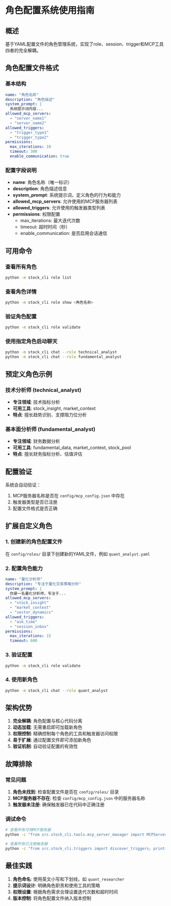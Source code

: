 # 角色配置系统使用指南

## 概述

基于YAML配置文件的角色管理系统，实现了role、session、trigger和MCP工具四者的完全解耦。

## 角色配置文件格式

### 基本结构
```yaml
name: "角色名称"
description: "角色描述"
system_prompt: |
  系统提示词内容...
allowed_mcp_servers:
  - "server_name1"
  - "server_name2"
allowed_triggers:
  - "trigger_type1"
  - "trigger_type2"
permissions:
  max_iterations: 10
  timeout: 300
  enable_communication: true
```

### 配置字段说明

- **name**: 角色名称（唯一标识）
- **description**: 角色描述信息
- **system_prompt**: 系统提示词，定义角色的行为和能力
- **allowed_mcp_servers**: 允许使用的MCP服务器列表
- **allowed_triggers**: 允许使用的触发器类型列表  
- **permissions**: 权限配置
  - max_iterations: 最大迭代次数
  - timeout: 超时时间（秒）
  - enable_communication: 是否启用会话通信

## 可用命令

### 查看所有角色
```bash
python -m stock_cli role list
```

### 查看角色详情
```bash
python -m stock_cli role show <角色名称>
```

### 验证角色配置
```bash
python -m stock_cli role validate
```

### 使用指定角色启动聊天
```bash
python -m stock_cli chat --role technical_analyst
python -m stock_cli chat --role fundamental_analyst
```

## 预定义角色示例

### 技术分析师 (technical_analyst)
- **专注领域**: 技术指标分析
- **可用工具**: stock_insight, market_context
- **特点**: 擅长趋势识别、支撑阻力位分析

### 基本面分析师 (fundamental_analyst)  
- **专注领域**: 财务数据分析
- **可用工具**: fundamental_data, market_context, stock_pool
- **特点**: 擅长财务指标分析、估值评估

## 配置验证

系统会自动验证：
1. MCP服务器名称是否在 `config/mcp_config.json` 中存在
2. 触发器类型是否已注册
3. 配置文件格式是否正确

## 扩展自定义角色

### 1. 创建新的角色配置文件
在 `config/roles/` 目录下创建新的YAML文件，例如 `quant_analyst.yaml`

### 2. 配置角色能力
```yaml
name: "量化分析师"
description: "专注于量化交易策略分析"
system_prompt: |
  你是一名量化分析师，专注于...
allowed_mcp_servers:
  - "stock_insight"
  - "market_context" 
  - "sector_dynamics"
allowed_triggers:
  - "ask_time"
  - "session_inbox"
permissions:
  max_iterations: 15
  timeout: 600
```

### 3. 验证配置
```bash
python -m stock_cli role validate
```

### 4. 使用新角色
```bash
python -m stock_cli chat --role quant_analyst
```

## 架构优势

1. **完全解耦**: 角色配置与核心代码分离
2. **动态加载**: 无需重启即可加载新角色
3. **权限控制**: 精确控制每个角色的工具和触发器访问权限
4. **易于扩展**: 通过配置文件即可添加新角色
5. **验证机制**: 自动验证配置的有效性

## 故障排除

### 常见问题

1. **角色未找到**: 检查配置文件是否在 `config/roles/` 目录
2. **MCP服务器不存在**: 检查 `config/mcp_config.json` 中的服务器名称
3. **触发器未注册**: 确保触发器已在代码中正确注册

### 调试命令
```bash
# 查看所有可用MCP服务器
python -c "from src.stock_cli.tools.mcp_server_manager import MCPServerManager; import asyncio; mgr = MCPServerManager(); mgr._load_config(); print([s.name for s in mgr.servers_config])"

# 查看所有已注册触发器
python -c "from src.stock_cli.triggers import discover_triggers; print(list(discover_triggers().keys()))"
```

## 最佳实践

1. **角色命名**: 使用英文小写和下划线，如 `quant_researcher`
2. **提示词设计**: 明确角色职责和使用工具的策略
3. **权限设置**: 根据角色需求合理设置迭代次数和超时时间
4. **版本控制**: 将角色配置文件纳入版本控制